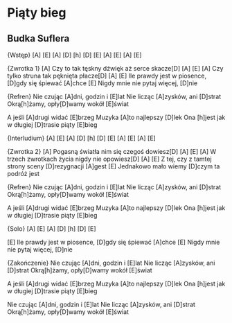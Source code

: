 # Piąty bieg
## Budka Suflera


{Wstęp}
[A] [E]
[A] [D]
[h] [D] [E]
[A] [E]
[A] [E]

{Zwrotka 1}
[A] Czy to tak tęskny dźwięk aż serce skacze[D] [A] [E]
[A] Czy tylko struna tak pęknięta płacze[D] [A]
[E] Ile prawdy jest w piosence, [D]gdy się śpiewać [A]chce
[E] Nigdy mnie nie pytaj więcej, [D]nie

{Refren}
Nie czując [A]dni, godzin i [E]lat
Nie licząc [A]zysków, ani [D]strat
Okrą[h]żamy, opły[D]wamy wokół [E]świat

A jeśli [A]drugi widać [E]brzeg
Muzyka [A]to najlepszy [D]lek
Ona [h]jest jak w długiej [D]trasie piąty [E]bieg

{Interludium}
[A] [E]
[A] [D]
[h] [D] [E]
[A] [E]
[A] [E]

{Zwrotka 2}
[A] Pogasną światła nim się czegoś dowiesz[D] [A] [E]
[A] W trzech zwrotkach życia nigdy nie opowiesz[D] [A]
[E] Z tej, czy z tamtej strony sceny [D]rezygnacji [A]gest
[E] Jednakowo mało wiemy [D]czym ta podróż jest

{Refren}
Nie czując [A]dni, godzin i [E]lat
Nie licząc [A]zysków, ani [D]strat
Okrą[h]żamy, opły[D]wamy wokół [E]świat

A jeśli [A]drugi widać [E]brzeg
Muzyka [A]to najlepszy [D]lek
Ona [h]jest jak w długiej [D]trasie piąty [E]bieg

{Solo}
[A] [E]
[A] [D]
[h] [D] [E]

[E] Ile prawdy jest w piosence, [D]gdy się śpiewać [A]chce
[E] Nigdy mnie nie pytaj więcej, [D]nie

{Zakończenie}
Nie czując [A]dni, godzin i [E]lat
Nie licząc [A]zysków, ani [D]strat
Okrą[h]żamy, opły[D]wamy wokół [E]świat

A jeśli [A]drugi widać [E]brzeg
Muzyka [A]to najlepszy [D]lek
Ona [h]jest jak w długiej [D]trasie piąty [E]bieg

Nie czując [A]dni, godzin i [E]lat
Nie licząc [A]zysków, ani [D]strat
Okrą[h]żamy, opły[D]wamy wokół [E]świat

